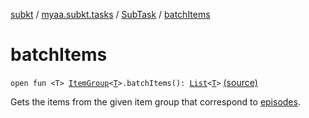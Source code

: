 [subkt](../../index.md) / [myaa.subkt.tasks](../index.md) / [SubTask](index.md) / [batchItems](./batch-items.md)

# batchItems

`open fun <T> `[`ItemGroup`](../-item-group/index.md)`<`[`T`](batch-items.md#T)`>.batchItems(): `[`List`](https://kotlinlang.org/api/latest/jvm/stdlib/kotlin.collections/-list/index.html)`<`[`T`](batch-items.md#T)`>` [(source)](https://github.com/Myaamori/SubKt/blob/0.1.11/src/main/kotlin/myaa/subkt/tasks/tasks.kt#L590)

Gets the items from the given item group that correspond to [episodes](../org.gradle.api.-task/episodes.md).

